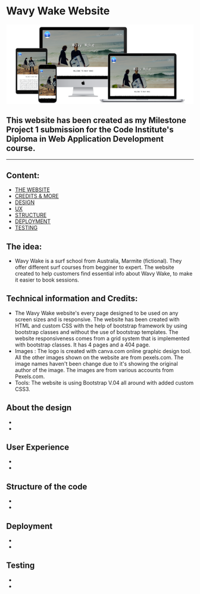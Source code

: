 # Wavy Wake Website


<!-- Screenshot on different devices  -->
![image](assets/images/all-devices-black.png)

## This website has been created as my Milestone Project 1 submission for the Code Institute's Diploma in Web Application Development course. 

---

## Content:
<!-- Content menu comes here -->
- [THE WEBSITE](#the-idea "Read about the web design")
- [CREDITS & MORE](#technical-information-and-credits  "Credits")
- [DESIGN](#about-the-design "Read about the web design")
- [UX](#user-experience "User Experience")
- [STRUCTURE](#structure-of-the-code "The structure of the website")
- [DEPLOYMENT](#deployment "Deployment")
- [TESTING](#testing "Testing information")





## The idea: 

- Wavy Wake is a surf school from Australia, Marmite (fictional). They offer different surf courses from begginer to expert. The website created to help customers find essential info about Wavy Wake, to make it easier to book sessions.

## Technical information and Credits: 

- The Wavy Wake website's every page designed to be used on any screen sizes and is responsive. The website has been created with HTML and custom CSS with the help of bootstrap framework by using bootstrap classes and without the use of bootstrap templates. The website responsiveness comes from a grid system that is implemented with bootstrap classes. It has 4 pages and a 404 page.
- Images : The logo is created with canva.com online graphic design tool. All the other images shown on the website are from pexels.com. The image names haven't been change due to it's showing the original author of the image. The images are from various accounts from Pexels.com.
- Tools: The website is using Bootstrap V.04 all around with added custom CSS3.

## About the design
 - 
 - 
## User Experience
- 
- 
## Structure of the code
- 
- 
## Deployment
- 
- 
## Testing
- 
- 